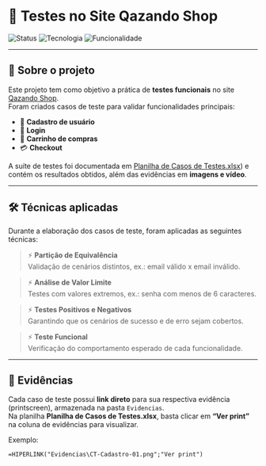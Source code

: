 # 🎯 Testes no Site Qazando Shop

![Status](https://img.shields.io/badge/Status-Concluído-brightgreen)
![Tecnologia](https://img.shields.io/badge/Tecnologia-Manual%20QA-blue)
![Funcionalidade](https://img.shields.io/badge/Funcionalidades-Cadastro%2C%20Login%2C%20Carrinho%2C%20Checkout-orange)

---

## 📌 Sobre o projeto

Este projeto tem como objetivo a prática de **testes funcionais** no site [Qazando Shop](http://automationpractice.com.br).  
Foram criados casos de teste para validar funcionalidades principais:

- 📝 **Cadastro de usuário**  
- 🔑 **Login**  
- 🛒 **Carrinho de compras**  
- 💳 **Checkout**  

A suíte de testes foi documentada em [Planilha de Casos de Testes.xlsx](Planilha%20de%20Casos%20de%20Testes.xlsx)) e contém os resultados obtidos, além das evidências em **imagens e vídeo**.

---

## 🛠 Técnicas aplicadas

Durante a elaboração dos casos de teste, foram aplicadas as seguintes técnicas:

> ⚡ **Partição de Equivalência**  
> Validação de cenários distintos, ex.: email válido x email inválido.

> ⚡ **Análise de Valor Limite**  
> Testes com valores extremos, ex.: senha com menos de 6 caracteres.

> ⚡ **Testes Positivos e Negativos**  
> Garantindo que os cenários de sucesso e de erro sejam cobertos.

> ⚡ **Teste Funcional**  
> Verificação do comportamento esperado de cada funcionalidade.

---

## 📂 Evidências

Cada caso de teste possui **link direto** para sua respectiva evidência (printscreen), armazenada na pasta `Evidencias`.  
Na planilha **Planilha de Casos de Testes.xlsx**, basta clicar em **“Ver print”** na coluna de evidências para visualizar.  

Exemplo:  
```excel
=HIPERLINK("Evidencias\CT-Cadastro-01.png";"Ver print")
